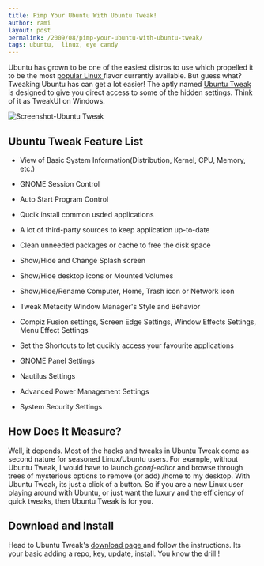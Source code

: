 ```yaml
---
title: Pimp Your Ubuntu With Ubuntu Tweak!
author: rami
layout: post
permalink: /2009/08/pimp-your-ubuntu-with-ubuntu-tweak/
tags: ubuntu,  linux, eye candy 
---
```


Ubuntu has grown to be one of the easiest distros to use which propelled it to be the most [popular Linux ](http://distrowatch.com/)flavor currently available. But guess what? Tweaking Ubuntu has can get a lot easier! The aptly named [Ubuntu Tweak ](http://ubuntu-tweak.com/) is designed to give you direct access to some of the hidden settings. Think of it as TweakUI on Windows.

![Screenshot-Ubuntu Tweak]({filename}/images/Screenshot-Ubuntu-Tweak.png)

## Ubuntu Tweak Feature List

* View of Basic System Information(Distribution, Kernel, CPU, Memory, etc.)

* GNOME Session Control

*  Auto Start Program Control

* Qucik install common usded applications

* A lot of third-party sources to keep application up-to-date

* Clean unneeded packages or cache to free the disk space

* Show/Hide and Change Splash screen

* Show/Hide desktop icons or Mounted Volumes

* Show/Hide/Rename Computer, Home, Trash icon or Network icon

* Tweak Metacity Window Manager's Style and Behavior

* Compiz Fusion settings, Screen Edge Settings, Window Effects Settings, Menu Effect Settings

* Set the Shortcuts to let qucikly access your favourite applications

* GNOME Panel Settings

* Nautilus Settings

* Advanced Power Management Settings

* System Security Settings

## How Does It Measure?

Well, it depends. Most of the hacks and tweaks in Ubuntu Tweak come as second nature for seasoned Linux/Ubuntu users. For example, without Ubuntu Tweak, I would have to launch *gconf-editor* and browse through trees of mysterious options to remove (or add) /home to my desktop. With Ubuntu Tweak, its just a click of a button. So if you are a new Linux user playing around with Ubuntu, or just want the luxury and the efficiency of quick tweaks, then Ubuntu Tweak is for you.

## Download and Install

Head to Ubuntu Tweak's [download page ](http://ubuntu-tweak.com/downloads) and follow the instructions. Its your basic adding a repo, key, update, install. You know the drill !
